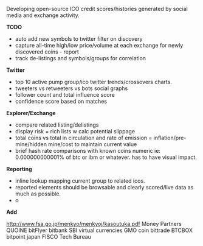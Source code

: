 Developing open-source ICO credit scores/histories generated by social media and exchange activity.

**TODO**

* auto add new symbols to twitter filter on discovery
* capture all-time high/low price/volume at each exchange for newly discovered coins - report
* track de-listings and symbols/groups for correlation

**Twitter**
* top 10 active pump group/ico twitter trends/crossovers charts. 
* tweeters vs retweeters vs bots social graphs
* follower count and total influence score
* confidence score based on matches 

**Explorer/Exchange**
* compare related listing/delistings
* display risk = rich lists w calc potential slippage
* total coins vs total in circulation and rate of emission = inflation/pre-mine/hidden mine/cost to maintain current value
* brief hash rate comparisons with known coins numeric ie: 0.000000000001% of btc or ibm or whatever. has to have visual impact.

**Reporting**
* inline lookup mapping current group to related icos.
* reported elements should be browsable and clearly scored/live data as much as possible.
* o

**Add**

http://www.fsa.go.jp/menkyo/menkyoj/kasoutuka.pdf
Money Partners
QUOINE
bitFlyer
bitbank
SBI virtual currencies
GMO coin
bittrade
BTCBOX
bitpoint japan
FISCO
Tech Bureau
